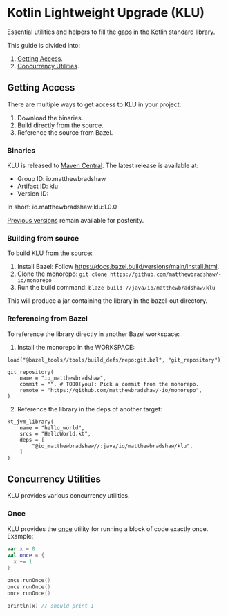 # Kotlin Lightweight Upgrade (KLU)

Essential utilities and helpers to fill the gaps in the Kotlin standard library.

This guide is divided into:

1. [Getting Access](##Getting-Access).
2. [Concurrency Utilities](##Concurrency-Utilities).

## Getting Access

There are multiple ways to get access to KLU in your project:

1. Download the binaries.
2. Build directly from the source.
3. Reference the source from Bazel.

### Binaries

KLU is released to [Maven Central](https://repo1.maven.org/maven2). The latest release is available at:

- Group ID: io.matthewbradshaw
- Artifact ID: klu
- Version ID: 

In short: io.matthewbradshaw:klu:1.0.0

[Previous versions](https://search.maven.org/artifact/io.matthewbradshaw/klu) remain available for posterity.

### Building from source

To build KLU from the source:

1. Install Bazel: Follow https://docs.bazel.build/versions/main/install.html.
2. Clone the monorepo: `git clone https://github.com/matthewbradshaw/-io/monorepo`
3. Run the build command: `blaze build //java/io/matthewbradshaw/klu`

This will produce a jar containing the library in the bazel-out directory.

### Referencing from Bazel

To reference the library directly in another Bazel workspace:

1. Install the monorepo in the WORKSPACE:

```
load("@bazel_tools//tools/build_defs/repo:git.bzl", "git_repository")

git_repository(
    name = "io_matthewbradshaw",
    commit = "", # TODO(you): Pick a commit from the monorepo.
    remote = "https://github.com/matthewbradshaw/-io/monorepo",
)
```

2. Reference the library in the deps of another target:

```
kt_jvm_library(
    name = "hello_world",
    srcs = "HelloWorld.kt",
    deps = [
        "@io_matthewbradshaw//:java/io/matthewbradshaw/klu",
    ]
)
```

## Concurrency Utilities

KLU provides various concurrency utilities.

### Once

KLU provides the [once](https://github.com/matthewbradshaw-io/monorepo/blob/main/java/io/matthewbradshaw/klu/concurrency/Once.kt) utility for running a block of code exactly once. Example:

```kotlin
var x = 0
val once = {
  x += 1
}

once.runOnce()
once.runOnce()
once.runOnce()

println(x) // should print 1
```